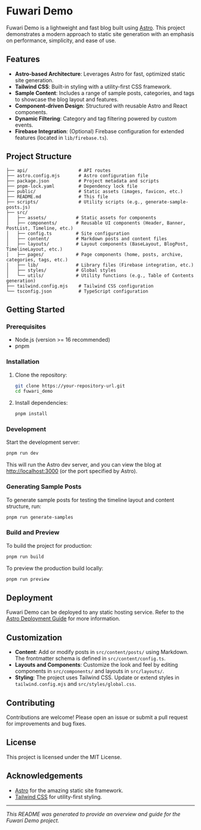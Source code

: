 # Fuwari Demo

Fuwari Demo is a lightweight and fast blog built using [Astro](https://astro.build). This project demonstrates a modern approach to static site generation with an emphasis on performance, simplicity, and ease of use.

## Features

- **Astro-based Architecture**: Leverages Astro for fast, optimized static site generation.
- **Tailwind CSS**: Built-in styling with a utility-first CSS framework.
- **Sample Content**: Includes a range of sample posts, categories, and tags to showcase the blog layout and features.
- **Component-driven Design**: Structured with reusable Astro and React components.
- **Dynamic Filtering**: Category and tag filtering powered by custom events.
- **Firebase Integration**: (Optional) Firebase configuration for extended features (located in `lib/firebase.ts`).

## Project Structure

```text
├── api/                   # API routes
├── astro.config.mjs       # Astro configuration file
├── package.json           # Project metadata and scripts
├── pnpm-lock.yaml         # Dependency lock file
├── public/                # Static assets (images, favicon, etc.)
├── README.md              # This file
├── scripts/               # Utility scripts (e.g., generate-sample-posts.js)
├── src/
│   ├── assets/           # Static assets for components
│   ├── components/       # Reusable UI components (Header, Banner, PostList, Timeline, etc.)
│   ├── config.ts         # Site configuration
│   ├── content/          # Markdown posts and content files
│   ├── layouts/          # Layout components (BaseLayout, BlogPost, TimelineLayout, etc.)
│   ├── pages/            # Page components (home, posts, archive, categories, tags, etc.)
│   ├── lib/              # Library files (Firebase integration, etc.)
│   ├── styles/           # Global styles
│   └── utils/            # Utility functions (e.g., Table of Contents generation)
├── tailwind.config.mjs    # Tailwind CSS configuration
└── tsconfig.json          # TypeScript configuration
```

## Getting Started

### Prerequisites

- Node.js (version >= 16 recommended)
- pnpm

### Installation

1. Clone the repository:

   ```sh
   git clone https://your-repository-url.git
   cd fuwari_demo
   ```

2. Install dependencies:

   ```sh
   pnpm install
   ```

### Development

Start the development server:

```sh
pnpm run dev
```

This will run the Astro dev server, and you can view the blog at [http://localhost:3000](http://localhost:3000) (or the port specified by Astro).

### Generating Sample Posts

To generate sample posts for testing the timeline layout and content structure, run:

```sh
pnpm run generate-samples
```

### Build and Preview

To build the project for production:

```sh
pnpm run build
```

To preview the production build locally:

```sh
pnpm run preview
```

## Deployment

Fuwari Demo can be deployed to any static hosting service. Refer to the [Astro Deployment Guide](https://docs.astro.build/en/guides/deploy/) for more information.

## Customization

- **Content**: Add or modify posts in `src/content/posts/` using Markdown. The frontmatter schema is defined in `src/content/config.ts`.
- **Layouts and Components**: Customize the look and feel by editing components in `src/components/` and layouts in `src/layouts/`.
- **Styling**: The project uses Tailwind CSS. Update or extend styles in `tailwind.config.mjs` and `src/styles/global.css`.

## Contributing

Contributions are welcome! Please open an issue or submit a pull request for improvements and bug fixes.

## License

This project is licensed under the MIT License.

## Acknowledgements

- [Astro](https://astro.build) for the amazing static site framework.
- [Tailwind CSS](https://tailwindcss.com) for utility-first styling.

---

_This README was generated to provide an overview and guide for the Fuwari Demo project._
